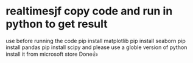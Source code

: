 # realtimesjf copy code and run in python to get result
use before running the code
pip install matplotlib
pip install seaborn
pip install pandas
pip install scipy
and please use a globle version of python install it from microsoft store 
Done👍
